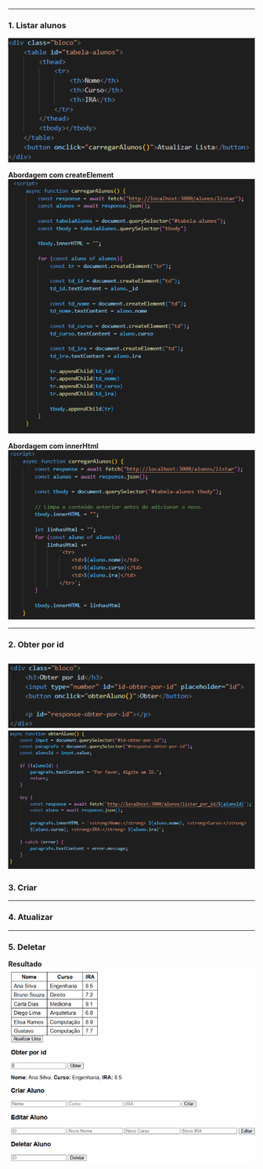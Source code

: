 
---

### **1. Listar alunos**
![450](../../../attachments/Pasted%20image%2020250706100530.png)

**Abordagem com createElement**
![550](../../../attachments/Pasted%20image%2020250706095429.png)

**Abordagem com innerHtml**
![600](../../../attachments/Pasted%20image%2020250706100455.png)

---
### **2. Obter por id**
![](../../../attachments/Pasted%20image%2020250706102159.png)
![](../../../attachments/Pasted%20image%2020250706102125.png)
---
### **3. Criar**


---
### **4. Atualizar**


---
### **5. Deletar**


**Resultado**
![](../../../attachments/Pasted%20image%2020250706102419.png)
